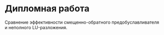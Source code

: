 ﻿# Дипломная работа

Сравнение эффективности смещенно-обратного предобуславливателя и неполного LU-разложения.